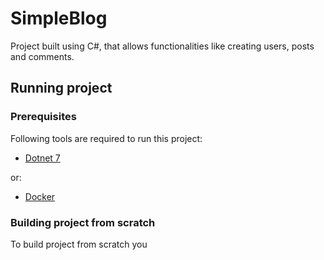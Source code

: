 # SimpleBlog

Project built using C#, that allows functionalities like creating users, posts and comments.

## Running project

### Prerequisites

Following tools are required to run this project:

- [Dotnet 7](https://dotnet.microsoft.com/en-us/download)

or:

- [Docker](https://www.docker.com/)

### Building project from scratch

To build project from scratch you
